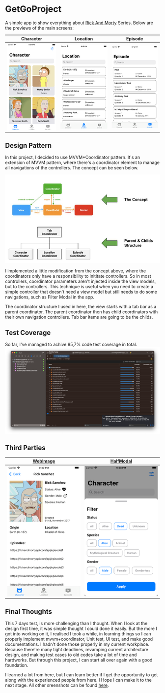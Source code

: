 # GetGoProject

A simple app to show everything about [Rick And Morty](https://rickandmortyapi.com) Series. Below are the previews of the main screens:

Character             |  Location                   |  Episode
:-------------------------:|:-------------------------:|:-------------------------:
<img src="https://github.com/RickyAS/GetGoProject/blob/main/Screenshots/ss_iphone8_character_home.png" width="300" height="auto">  | <img src="https://github.com/RickyAS/GetGoProject/blob/main/Screenshots/ss_iphone8_location_home.png" width="300" height="auto"> | <img src="https://github.com/RickyAS/GetGoProject/blob/main/Screenshots/ss_iphone8_episode_home.png" width="300" height="auto">


## Design Pattern
In this project, I decided to use MVVM+Coordinator pattern. It's an extension of MVVM pattern, where there's a coordinator element to manage all navigations of the controllers. The concept can be seen below.

![alt text](https://github.com/RickyAS/GetGoProject/blob/main/Screenshots/ss_concept.jpg)

I implemented a little modification from the concept above, where the coordinators only have a responsibility to inititate controllers. So in most controllers, coordinator parameters aren't injected inside the view models, but to the controllers. This technique is useful when you need to create a simple controller that doesn't need a view model but still needs to do some navigations, such as Filter Modal in the app.

The coordinator structure I used in here, the view starts with a tab bar as a parent coordinator. The parent coordinator then has child coordinators with their own navigation controllers. Tab bar items are going to be the childs.


## Test Coverage
So far, I've managed to achive 85,7% code test coverage in total.
![](https://github.com/RickyAS/GetGoProject/blob/main/Screenshots/ss_test_result.png)


## Third Parties
[WebImage](https://github.com/SDWebImage/SDWebImage) |  [HalfModal](https://github.com/mercari/BottomHalfModal)             
:-------------------------:|:-------------------------:
<img src="https://github.com/RickyAS/GetGoProject/blob/main/Screenshots/ss_iphone8_character_detail.png" width="300" height="auto"> | <img src="https://github.com/RickyAS/GetGoProject/blob/main/Screenshots/ss_iphone8_character_home_filter.png" width="300" height="auto">


## Final Thoughts
This 7 days test, is more challenging than I thought. When I look at the design first time, it was simple thought I could done it easily. But the more I got into working on it, I realised I took a while, in learning things so I can properly implement mvvm+coordinator, Unit test, UI test, and make good documentations. I hadn't done those properly in my current workplace. Because there're many tight deadlines, revamping current architecture design, and making test cases to old codes take a lot of time and hardworks. But through this project, I can start all over again with a good foundation.

I learned a lot from here, but I can learn better if I get the opportunity to get along with the experienced people from here. I Hope I can make it to the next stage.
All other sreenshots can be found [here](https://github.com/RickyAS/GetGoProject/blob/main/Screenshots).
